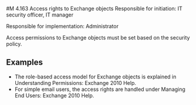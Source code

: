 #M 4.163 Access rights to Exchange objects
Responsible for initiation: IT security officer, IT manager

Responsible for implementation: Administrator

Access permissions to Exchange objects must be set based on the security policy.



## Examples 
* The role-based access model for Exchange objects is explained in Understanding Permissions: Exchange 2010 Help.
* For simple email users, the access rights are handled under Managing End Users: Exchange 2010 Help.




